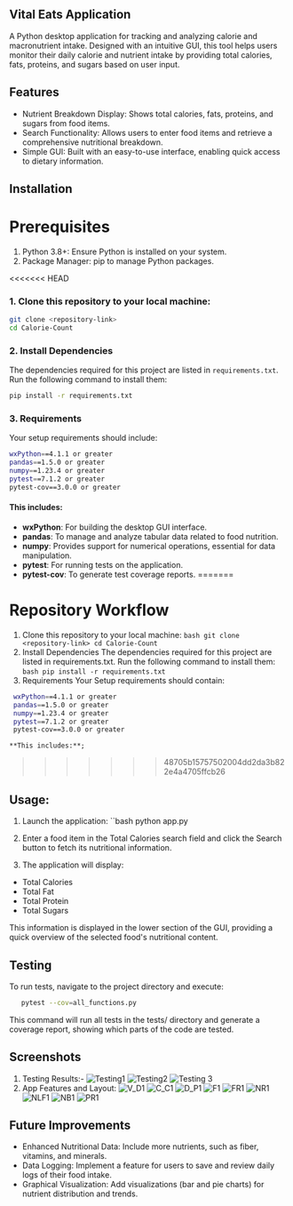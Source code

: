 ## Vital Eats Application
  A Python desktop application for tracking and analyzing calorie and macronutrient intake. Designed with an intuitive GUI, this tool helps users monitor their daily calorie and nutrient intake by providing total calories, fats, proteins, and sugars based on user input.

## Features
   - Nutrient Breakdown Display: Shows total calories, fats, proteins, and sugars from food items.
   - Search Functionality: Allows users to enter food items and retrieve a comprehensive nutritional breakdown.
   - Simple GUI: Built with an easy-to-use interface, enabling quick access to dietary information.

## Installation
 # Prerequisites
  1. Python 3.8+: Ensure Python is installed on your system.
  2. Package Manager: pip to manage Python packages.

<<<<<<< HEAD
 
### 1. Clone this repository to your local machine:

```bash
git clone <repository-link>
cd Calorie-Count
```

### 2. Install Dependencies
The dependencies required for this project are listed in `requirements.txt`. Run the following command to install them:

```bash
pip install -r requirements.txt
```

### 3. Requirements
Your setup requirements should include:

```bash
wxPython==4.1.1 or greater
pandas==1.5.0 or greater
numpy==1.23.4 or greater
pytest==7.1.2 or greater
pytest-cov==3.0.0 or greater
```

#### This includes:
- **wxPython**: For building the desktop GUI interface.
- **pandas**: To manage and analyze tabular data related to food nutrition.
- **numpy**: Provides support for numerical operations, essential for data manipulation.
- **pytest**: For running tests on the application.
- **pytest-cov**: To generate test coverage reports.
=======
 #  Repository Workflow
  1. Clone this repository to your local machine:
    ```bash
      git clone <repository-link>
      cd Calorie-Count
    ```
  2. Install Dependencies 
   The dependencies required for this project are listed in requirements.txt. Run the following command to install them: 
    ```bash
      pip install -r requirements.txt
    ```
  3. Requirements
   Your Setup requirements should contain:
   ```bash
    wxPython==4.1.1 or greater
    pandas==1.5.0 or greater
    numpy==1.23.4 or greater
    pytest==7.1.2 or greater
    pytest-cov==3.0.0 or greater
   ```
    **This includes:**; 
>>>>>>> 48705b15757502004dd2da3b822e4a4705ffcb26



## Usage:
 1. Launch the application:
    ``bash
      python app.py
 2. Enter a food item in the Total Calories search field and click the Search button to fetch its nutritional information.

 3. The application will display:

   - Total Calories
   - Total Fat
   - Total Protein
   - Total Sugars

  This information is displayed in the lower section of the GUI, providing a quick overview of the selected food's nutritional content.
 

## Testing
To run tests, navigate to the project directory and execute:
```bash
   pytest --cov=all_functions.py
```
This command will run all tests in the tests/ directory and generate a coverage report, showing which parts of the code are tested.

## Screenshots
1. Testing Results:-
    ![Testing1](Coverage.png)
    ![Testing2](Unit_test-1.png)
    ![Testing 3](Branch_Coverage.png)
2. App Features and Layout:
    ![V_D1](Visual_Design.png)
    ![C_C1](Calorie_Count.png)
    ![D_P1](Diet_Plan.png)
    ![F1](Filtered_Foods.png)
    ![FR1](Filtered_Food_Results_Table.png)
    ![NR1](Nutrient_Range.png)
    ![NLF1](Nutrition_Level_Filter.png)
    ![NB1](Nutritional_Breakdown.png)
    ![PR1](Progress_Result.png)

## Future Improvements
   - Enhanced Nutritional Data: Include more nutrients, such as fiber, vitamins, and minerals.
   - Data Logging: Implement a feature for users to save and review daily logs of their food intake.
   - Graphical Visualization: Add visualizations (bar and pie charts) for nutrient distribution and trends.
